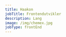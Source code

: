 ```yaml
---
title: Haakon
jobTitle: Frontendutvikler
description: Lang
image: /img/chemex.jpg
jobType: frontEnd
---
```

